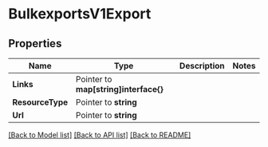 # BulkexportsV1Export

## Properties

Name | Type | Description | Notes
------------ | ------------- | ------------- | -------------
**Links** | Pointer to **map[string]interface{}** |  |
**ResourceType** | Pointer to **string** |  |
**Url** | Pointer to **string** |  |

[[Back to Model list]](../README.md#documentation-for-models) [[Back to API list]](../README.md#documentation-for-api-endpoints) [[Back to README]](../README.md)



